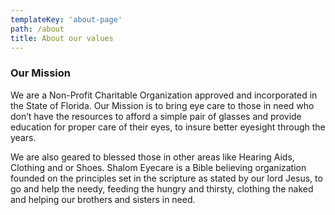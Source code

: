 ```yaml
---
templateKey: 'about-page'
path: /about
title: About our values
---
```

### Our Mission
We are a Non-Profit Charitable Organization approved and incorporated in the State of Florida.
Our Mission is to bring eye care to those in need who don’t have the resources to afford a simple pair of glasses and provide education for proper care of their eyes, to insure better eyesight through the years. 

We are also geared to blessed those in other areas like Hearing Aids, Clothing and or Shoes. Shalom Eyecare is a Bible believing organization founded on the principles set in the scripture as stated by our lord Jesus, to go and help the needy, feeding the hungry and thirsty, clothing the naked and helping our brothers and sisters in need.

<!-- ### Shade-grown coffee
Coffee is a small tree or shrub that grows in the forest understory in its wild form, and traditionally was grown commercially under other trees that provided shade. The forest-like structure of shade coffee farms provides habitat for a great number of migratory and resident species.

### Single origin
Single-origin coffee is coffee grown within a single known geographic origin. Sometimes, this is a single farm or a specific collection of beans from a single country. The name of the coffee is then usually the place it was grown to whatever degree available.

### Sustainable farming
Sustainable agriculture is farming in sustainable ways based on an understanding of ecosystem services, the study of relationships between organisms and their environment. What grows where and how it is grown are a matter of choice and careful consideration for nature and communities.

### Direct sourcing
Direct trade is a form of sourcing practiced by some coffee roasters. Advocates of direct trade practices promote direct communication and price negotiation between buyer and farmer, along with systems that encourage and incentivize quality.

### Reinvest profits
We want to truly empower the communities that bring amazing coffee to you. That’s why we reinvest 20% of our profits into farms, local businesses and schools everywhere our coffee is grown. You can see the communities grow and learn more about coffee farming on our blog. -->
